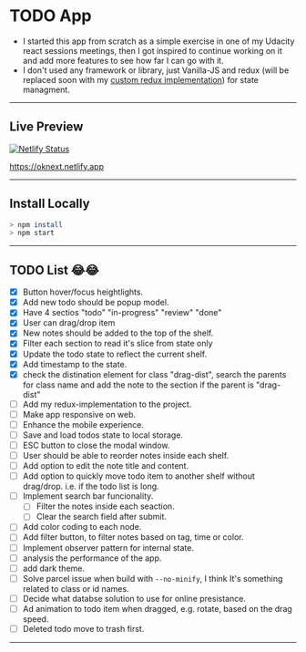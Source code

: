 # TODO App

- I started this app from scratch as a simple exercise in one of my Udacity react sessions meetings, then I got inspired to continue working on it and add more features to see how far I can go with it.
- I don't used any framework or library, just Vanilla-JS and redux (will be replaced soon with my [custom redux implementation](https://github.com/iartist93/custom-redux)) for state managment.

---

## Live Preview

[![Netlify Status](https://api.netlify.com/api/v1/badges/3520050d-b577-4381-b9e5-d02151e3ee0f/deploy-status)](https://app.netlify.com/sites/oknext/deploys)

https://oknext.netlify.app

---

## Install Locally

```sh
> npm install
> npm start
```

---

## TODO List 😂😂

- [x] Button hover/focus heightlights.
- [x] Add new todo should be popup model.
- [x] Have 4 sectios "todo" "in-progress" "review" "done"
- [x] User can drag/drop item
- [x] New notes should be added to the top of the shelf.
- [x] Filter each section to read it's slice from state only
- [x] Update the todo state to reflect the current shelf.
- [x] Add timestamp to the state.
- [x] check the distination element for class "drag-dist", search the parents for class name and add the note to the section if the parent is "drag-dist"
- [ ] Add my redux-implementation to the project.
- [ ] Make app responsive on web.
- [ ] Enhance the mobile experience.
- [ ] Save and load todos state to local storage.
- [ ] ESC button to close the modal window.
- [ ] User should be able to reorder notes inside each shelf.
- [ ] Add option to edit the note title and content.
- [ ] Add option to quickly move todo item to another shelf without drag/drop. i.e. if the todo list is long.
- [ ] Implement search bar funcionality.
  - [ ] Filter the notes inside each seaction.
  - [ ] Clear the search field after submit.
- [ ] Add color coding to each node.
- [ ] Add filter button, to filter notes based on tag, time or color.
- [ ] Implement observer pattern for internal state.
- [ ] analysis the performance of the app.
- [ ] add dark theme.
- [ ] Solve parcel issue when build with `--no-minify`, I think It's something related to class or id names.
- [ ] Decide what databse solution to use for online presistance.
- [ ] Ad animation to todo item when dragged, e.g. rotate, based on the drag speed.
- [ ] Deleted todo move to trash first.

---
